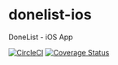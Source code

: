 # donelist-ios
DoneList - iOS App

[![CircleCI](https://circleci.com/gh/pddkhanh/donelist-ios.svg?style=svg)](https://circleci.com/gh/pddkhanh/donelist-ios)
[![Coverage Status](https://coveralls.io/repos/github/pddkhanh/donelist-ios/badge.svg?branch=master)](https://coveralls.io/github/pddkhanh/donelist-ios?branch=master)